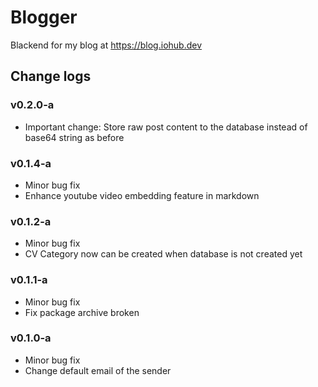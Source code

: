 # Blogger

Blackend for my blog at https://blog.iohub.dev


## Change logs

### v0.2.0-a
* Important change: Store raw post content to the database instead of base64 string as before

### v0.1.4-a
* Minor bug fix
* Enhance youtube video embedding feature in markdown

### v0.1.2-a
* Minor bug fix
* CV Category now can be created when database is not created yet

### v0.1.1-a
* Minor bug fix
* Fix package archive broken

### v0.1.0-a
* Minor bug fix
* Change default email of the sender
